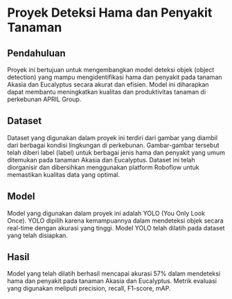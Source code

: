 
# Proyek Deteksi Hama dan Penyakit Tanaman

## Pendahuluan
Proyek ini bertujuan untuk mengembangkan model deteksi objek (object detection) yang mampu mengidentifikasi hama dan penyakit pada tanaman Akasia dan Eucalyptus secara akurat dan efisien. Model ini diharapkan dapat membantu meningkatkan kualitas dan produktivitas tanaman di perkebunan APRIL Group.

## Dataset
Dataset yang digunakan dalam proyek ini terdiri dari gambar yang diambil dari berbagai kondisi lingkungan di perkebunan. Gambar-gambar tersebut telah diberi label (label) untuk berbagai jenis hama dan penyakit yang umum ditemukan pada tanaman Akasia dan Eucalyptus. Dataset ini telah diorganisir dan dibersihkan menggunakan platform Roboflow untuk memastikan kualitas data yang optimal.

## Model
Model yang digunakan dalam proyek ini adalah YOLO (You Only Look Once). YOLO dipilih karena kemampuannya dalam mendeteksi objek secara real-time dengan akurasi yang tinggi. Model YOLO telah dilatih pada dataset yang telah disiapkan.

## Hasil
Model yang telah dilatih berhasil mencapai akurasi 57% dalam mendeteksi hama dan penyakit pada tanaman Akasia dan Eucalyptus. Metrik evaluasi yang digunakan meliputi precision, recall, F1-score, mAP.


